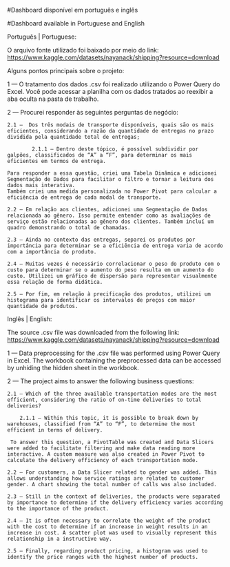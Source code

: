 #Dashboard disponível em português e inglês

#Dashboard available in Portuguese and English

Português | Portuguese:

O arquivo fonte utilizado foi baixado por meio do link: https://www.kaggle.com/datasets/nayanack/shipping?resource=download

Alguns pontos principais sobre o projeto:

1 — O tratamento dos dados .csv foi realizado utilizando o Power Query do Excel. Você pode acessar a planilha com os dados tratados ao reexibir a aba oculta na pasta de trabalho.

2 — Procurei responder às seguintes perguntas de negócio:

	2.1 —  Dos três modais de transporte disponíveis, quais são os mais eficientes, considerando a razão da quantidade de entregas no prazo dividida pela quantidade total de entregas;
 
			2.1.1 — Dentro deste tópico, é possível subdividir por galpões, classificados de “A” a “F”, para determinar os mais eficientes em termos de entrega.
	
	Para responder a essa questão, criei uma Tabela Dinâmica e adicionei Segmentação de Dados para facilitar o filtro e tornar a leitura dos dados mais interativa.
	Também criei uma medida personalizada no Power Pivot para calcular a eficiência de entrega de cada modal de transporte.
	
	2.2 — Em relação aos clientes, adicionei uma Segmentação de Dados relacionada ao gênero. Isso permite entender como as avaliações de serviço estão relacionadas ao gênero dos clientes. Também incluí um quadro demonstrando o total de chamadas.
	
	2.3 — Ainda no contexto das entregas, separei os produtos por importância para determinar se a eficiência de entrega varia de acordo com a importância do produto.
	
	2.4 — Muitas vezes é necessário correlacionar o peso do produto com o custo para determinar se o aumento do peso resulta em um aumento do custo. Utilizei um gráfico de dispersão para representar visualmente essa relação de forma didática.

	2.5 — Por fim, em relação à precificação dos produtos, utilizei um histograma para identificar os intervalos de preços com maior quantidade de produtos.
	
Inglês | English:

The source .csv file was downloaded from the following link: https://www.kaggle.com/datasets/nayanack/shipping?resource=download

1 — Data preprocessing for the .csv file was performed using Power Query in Excel. The workbook containing the preprocessed data can be accessed by unhiding the hidden sheet in the workbook.

2 — The project aims to answer the following business questions:

	2.1 — Which of the three available transportation modes are the most efficient, considering the ratio of on-time deliveries to total deliveries?
 
		2.1.1 — Within this topic, it is possible to break down by warehouses, classified from “A” to “F”, to determine the most efficient in terms of delivery.
	
	 To answer this question, a PivotTable was created and Data Slicers were added to facilitate filtering and make data reading more interactive. A custom measure was also created in Power Pivot to calculate the delivery efficiency of each transportation mode.
	 
	2.2 — For customers, a Data Slicer related to gender was added. This allows understanding how service ratings are related to customer gender. A chart showing the total number of calls was also included.
	
	2.3 — Still in the context of deliveries, the products were separated by importance to determine if the delivery efficiency varies according to the importance of the product.
	
	2.4 — It is often necessary to correlate the weight of the product with the cost to determine if an increase in weight results in an increase in cost. A scatter plot was used to visually represent this relationship in a instructive way.
	
	2.5 — Finally, regarding product pricing, a histogram was used to identify the price ranges with the highest number of products.
